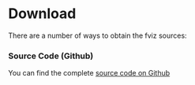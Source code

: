Download
========

There are a number of ways to obtain the fviz sources:

### Source Code (Github)

You can find the complete [source code on Github](http://github.com/fviz/fviz)

